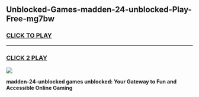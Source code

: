 
## Unblocked-Games-madden-24-unblocked-Play-Free-mg7bw
<h3>
<a href="https://premium76.site?title=madden-24-unblocked&ref=21A">CLICK TO PLAY</a></h3>
<hr>

<h3>
<a href="https://premium76.site?title=madden-24-unblocked&ref=21A">CLICK 2 PLAY</a>
  
</h3>

<a href="https://premium76.site?title=madden-24-unblocked&ref=21A"><img src="https://clearcache.store/games.png"></a>


**madden-24-unblocked games unblocked: Your Gateway to Fun and Accessible Online Gaming**
